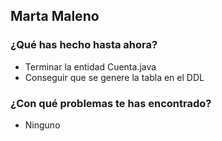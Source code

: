 ## Marta Maleno
### ¿Qué has hecho hasta ahora?
- Terminar la entidad Cuenta.java
- Conseguir que se genere la tabla en el DDL
### ¿Con qué problemas te has encontrado?
- Ninguno
<br><br>
